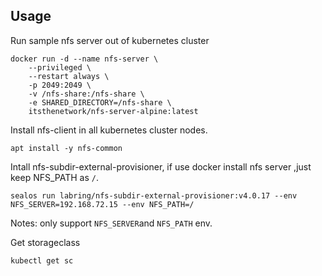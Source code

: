 ## Usage

Run sample nfs server out of kubernetes cluster

```shell
docker run -d --name nfs-server \
    --privileged \
    --restart always \
    -p 2049:2049 \
    -v /nfs-share:/nfs-share \
    -e SHARED_DIRECTORY=/nfs-share \
    itsthenetwork/nfs-server-alpine:latest
```

Install nfs-client in all kubernetes cluster nodes.

```shell
apt install -y nfs-common
```

Intall nfs-subdir-external-provisioner, if use docker install nfs server ,just keep NFS_PATH as `/`.

```shell
sealos run labring/nfs-subdir-external-provisioner:v4.0.17 --env NFS_SERVER=192.168.72.15 --env NFS_PATH=/
```

Notes: only support `NFS_SERVER`and `NFS_PATH` env.

Get storageclass

```shell
kubectl get sc
```

